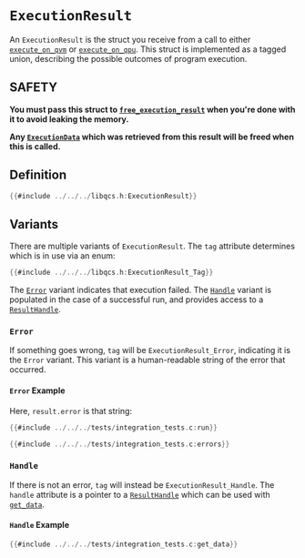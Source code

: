 # `ExecutionResult`

An `ExecutionResult` is the struct you receive from a call to either [`execute_on_qvm`] or [`execute_on_qpu`]. This struct is implemented as a tagged union, describing the possible outcomes of program execution.

## SAFETY

**You must pass this struct to [`free_execution_result`] when you're done with it to avoid leaking the memory.**

**Any [`ExecutionData`] which was retrieved from this result will be freed when this is called.**


## Definition

```c
{{#include ../../../libqcs.h:ExecutionResult}}
```

## Variants

There are multiple variants of `ExecutionResult`. The `tag` attribute determines which is in use via an enum:

```c
{{#include ../../../libqcs.h:ExecutionResult_Tag}}
```

The [`Error`] variant indicates that execution failed. The [`Handle`] variant is populated in the case of a successful run, and provides access to a [`ResultHandle`].


### `Error`

If something goes wrong, `tag` will be `ExecutionResult_Error`, indicating it is the `Error` variant. This variant is a human-readable string of the error that occurred.

#### `Error` Example

Here, `result.error` is that string:

```c
{{#include ../../../tests/integration_tests.c:run}}

{{#include ../../../tests/integration_tests.c:errors}}
```

### `Handle`

If there is not an error, `tag` will instead be `ExecutionResult_Handle`. The `handle` attribute is a pointer to a [`ResultHandle`] which can be used with [`get_data`].

#### `Handle` Example

```c
{{#include ../../../tests/integration_tests.c:get_data}}
```


[`execute_on_qvm`]: execute_on_qvm.md
[`execute_on_qpu`]: execute_on_qpu.md
[`free_execution_result`]: free_execution_result.md
[`Error`]: #error
[`Handle`]: #handle
[`wrap_in_shots`]: wrap_in_shots.md
[`read_from`]: read_from.md
[`ResultHandle`]: result_handle.md
[`get_data`]: get_data.md
[`ExecutionData`]: execution_data.md
